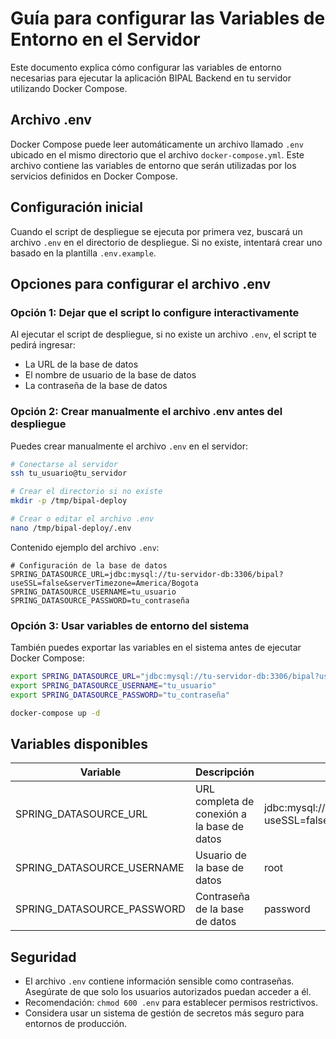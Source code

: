 # Guía para configurar las Variables de Entorno en el Servidor

Este documento explica cómo configurar las variables de entorno necesarias para ejecutar la aplicación BIPAL Backend en tu servidor utilizando Docker Compose.

## Archivo .env

Docker Compose puede leer automáticamente un archivo llamado `.env` ubicado en el mismo directorio que el archivo `docker-compose.yml`. Este archivo contiene las variables de entorno que serán utilizadas por los servicios definidos en Docker Compose.

## Configuración inicial

Cuando el script de despliegue se ejecuta por primera vez, buscará un archivo `.env` en el directorio de despliegue. Si no existe, intentará crear uno basado en la plantilla `.env.example`.

## Opciones para configurar el archivo .env

### Opción 1: Dejar que el script lo configure interactivamente

Al ejecutar el script de despliegue, si no existe un archivo `.env`, el script te pedirá ingresar:
- La URL de la base de datos
- El nombre de usuario de la base de datos
- La contraseña de la base de datos

### Opción 2: Crear manualmente el archivo .env antes del despliegue

Puedes crear manualmente el archivo `.env` en el servidor:

```bash
# Conectarse al servidor
ssh tu_usuario@tu_servidor

# Crear el directorio si no existe
mkdir -p /tmp/bipal-deploy

# Crear o editar el archivo .env
nano /tmp/bipal-deploy/.env
```

Contenido ejemplo del archivo `.env`:

```
# Configuración de la base de datos
SPRING_DATASOURCE_URL=jdbc:mysql://tu-servidor-db:3306/bipal?useSSL=false&serverTimezone=America/Bogota
SPRING_DATASOURCE_USERNAME=tu_usuario
SPRING_DATASOURCE_PASSWORD=tu_contraseña
```

### Opción 3: Usar variables de entorno del sistema

También puedes exportar las variables en el sistema antes de ejecutar Docker Compose:

```bash
export SPRING_DATASOURCE_URL="jdbc:mysql://tu-servidor-db:3306/bipal?useSSL=false&serverTimezone=America/Bogota"
export SPRING_DATASOURCE_USERNAME="tu_usuario"
export SPRING_DATASOURCE_PASSWORD="tu_contraseña"

docker-compose up -d
```

## Variables disponibles

| Variable | Descripción | Valor por defecto |
|----------|-------------|------------------|
| SPRING_DATASOURCE_URL | URL completa de conexión a la base de datos | jdbc:mysql://localhost:3306/bipal?useSSL=false&serverTimezone=America/Bogota |
| SPRING_DATASOURCE_USERNAME | Usuario de la base de datos | root |
| SPRING_DATASOURCE_PASSWORD | Contraseña de la base de datos | password |

## Seguridad

- El archivo `.env` contiene información sensible como contraseñas. Asegúrate de que solo los usuarios autorizados puedan acceder a él.
- Recomendación: `chmod 600 .env` para establecer permisos restrictivos.
- Considera usar un sistema de gestión de secretos más seguro para entornos de producción.
